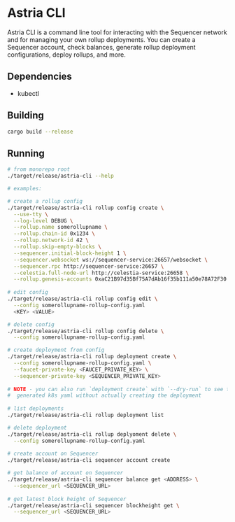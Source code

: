 # Astria CLI

Astria CLI is a command line tool for interacting with the Sequencer network
and for managing your own rollup deployments. You can create a
Sequencer account, check balances, generate rollup deployment configurations,
deploy rollups, and more.

## Dependencies

- kubectl

## Building

```sh
cargo build --release
```

## Running

```sh
# from monorepo root
./target/release/astria-cli --help

# examples:

# create a rollup config
./target/release/astria-cli rollup config create \
  --use-tty \
  --log-level DEBUG \
  --rollup.name somerollupname \
  --rollup.chain-id 0x1234 \
  --rollup.network-id 42 \
  --rollup.skip-empty-blocks \
  --sequencer.initial-block-height 1 \
  --sequencer.websocket ws://sequencer-service:26657/websocket \
  --sequencer.rpc http://sequencer-service:26657 \
  --celestia.full-node-url http://celestia-service:26658 \
  --rollup.genesis-accounts 0xaC21B97d35Bf75A7dAb16f35b111a50e78A72F30:100000000000000000000
  
# edit config
./target/release/astria-cli rollup config edit \
  --config somerollupname-rollup-config.yaml
  <KEY> <VALUE>

# delete config
./target/release/astria-cli rollup config delete \
  --config somerollupname-rollup-config.yaml

# create deployment from config
./target/release/astria-cli rollup deployment create \
  --config somerollupname-rollup-config.yaml \
  --faucet-private-key <FAUCET_PRIVATE_KEY> \
  --sequencer-private-key <SEQUENCER_PRIVATE_KEY>
  
# NOTE - you can also run `deployment create` with `--dry-run` to see the
#  generated k8s yaml without actually creating the deployment
  
# list deployments
./target/release/astria-cli rollup deployment list

# delete deployment
./target/release/astria-cli rollup deplyoment delete \
  --config somerollupname-rollup-config.yaml
  
# create account on Sequencer
./target/release/astria-cli sequencer account create

# get balance of account on Sequencer
./target/release/astria-cli sequencer balance get <ADDRESS> \
  --sequencer_url <SEQUENCER_URL>
  
# get latest block height of Sequencer
./target/release/astria-cli sequencer blockheight get \
  --sequencer_url <SEQUENCER_URL>
```
